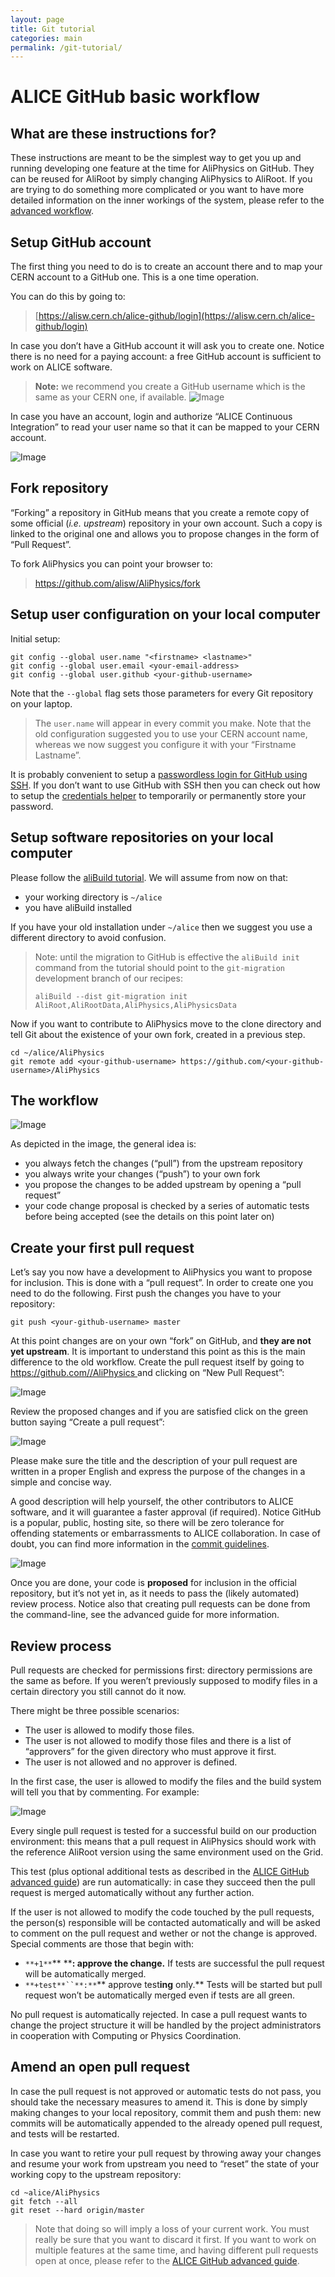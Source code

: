 ```yaml
---
layout: page
title: Git tutorial
categories: main
permalink: /git-tutorial/
---
```


# ALICE GitHub basic workflow

## What are these instructions for?

These instructions are meant to be the simplest way to get you up and running developing one feature at the time for AliPhysics on GitHub. They can be reused for AliRoot by simply changing AliPhysics to AliRoot. If you are trying to do something more complicated or you want to have more detailed information on the inner workings of the system, please refer to the [advanced workflow](/git-advanced).

## Setup GitHub account

The first thing you need to do is to create an account there and to map your CERN account to a GitHub one. This is a one time operation. 

You can do this by going to:


> [https://alisw.cern.ch/alice-github/login](https://alisw.cern.ch/alice-github/login)

In case you don’t have a GitHub account it will ask you to create one. Notice there is no need for a paying account: a free GitHub account is sufficient to work on ALICE software.


> **Note:** we recommend you create a GitHub username which is the same as your CERN one, if available.
![Image](https://d2mxuefqeaa7sj.cloudfront.net/s_DC2E677430BA2AA7FD207F2D16426909084AA99BBE80F321C6194E44ED5772CA_1481104790690_C55599B5-D37E-45AF-BE7B-0F8515669BC2.png)


In case you have an account, login and authorize “ALICE Continuous Integration” to read your user name so that it can be mapped to your CERN account.

![Image](https://d2mxuefqeaa7sj.cloudfront.net/s_DC2E677430BA2AA7FD207F2D16426909084AA99BBE80F321C6194E44ED5772CA_1481104817047_7D8A528B-53AE-4855-8F54-9C7DDCD18E7D.png)

## Fork repository

“Forking” a repository in GitHub means that you create a remote copy of some official (*i.e.* *upstream*) repository in your own account. Such a copy is linked to the original one and allows you to propose changes in the form of “Pull Request”.

To fork AliPhysics you can point your browser to:


> https://github.com/alisw/AliPhysics/fork


## Setup user configuration on your local computer

Initial setup:


    git config --global user.name "<firstname> <lastname>"
    git config --global user.email <your-email-address>
    git config --global user.github <your-github-username>

Note that the `--global` flag sets those parameters for every Git repository on your laptop.


> The `user.name` will appear in every commit you make. Note that the old configuration suggested you to use your CERN account name, whereas we now suggest you configure it with your “Firstname Lastname”.

It is probably convenient to setup a [passwordless login for GitHub using SSH](https://help.github.com/articles/generating-an-ssh-key/). If you don’t want to use GitHub with SSH then you can check out how to setup the [credentials helper](https://help.github.com/articles/caching-your-github-password-in-git/) to temporarily or permanently store your password.

## Setup software repositories on your local computer

Please follow the [aliBuild tutorial](http://alisw.github.io/alibuild/tutorial.html). We will assume from now on that:


- your working directory is `~/alice` 
- you have aliBuild installed

If you have your old installation under `~/alice` then we suggest you use a different directory to avoid confusion.


> Note: until the migration to GitHub is effective the `aliBuild init` command from the tutorial should point to the `git-migration`  development branch of our recipes:
> 
> `aliBuild --dist git-migration init AliRoot,AliRootData,AliPhysics,AliPhysicsData` 

Now if you want to contribute to AliPhysics move to the clone directory and tell Git about the existence of your own fork, created in a previous step.


    cd ~/alice/AliPhysics
    git remote add <your-github-username> https://github.com/<your-github-username>/AliPhysics


## The workflow
![Image](https://d2mxuefqeaa7sj.cloudfront.net/s_DC2E677430BA2AA7FD207F2D16426909084AA99BBE80F321C6194E44ED5772CA_1481104848816_38113614-B38C-4B7C-BA39-C6BE8D14B38B.png)


As depicted in the image, the general idea is:

- you always fetch the changes (“pull”) from the upstream repository
- you always write your changes (“push”) to your own fork
- you propose the changes to be added upstream by opening a “pull request”
- your code change proposal is checked by a series of automatic tests before being accepted (see the details on this point later on)
## Create your first pull request

Let’s say you now have a development to AliPhysics you want to propose for inclusion. This is done with a “pull request”. In order to create one you need to do the following. First push the changes you have to your repository:


    git push <your-github-username> master

At this point changes are on your own “fork” on GitHub, and **they are not yet upstream**. It is important to understand this point as this is the main difference to the old workflow. Create the pull request itself by going to [https://github.com/<your-github-username>/AliPhysics ](https://github.com/alisw/AliPhysics)and clicking on “New Pull Request”:

![Image](https://d2mxuefqeaa7sj.cloudfront.net/s_DC2E677430BA2AA7FD207F2D16426909084AA99BBE80F321C6194E44ED5772CA_1481104883470_48EC02AC-0ACC-464E-A571-998A16C4F43B.png)


Review the proposed changes and if you are satisfied click on the green button saying “Create a pull request”:

![Image](https://d2mxuefqeaa7sj.cloudfront.net/s_DC2E677430BA2AA7FD207F2D16426909084AA99BBE80F321C6194E44ED5772CA_1481104945640_E9ADB103-C71E-49EA-8008-54CA1ABDDF50.png)


Please make sure the title and the description of your pull request are written in a proper English and express the purpose of the changes in a simple and concise way.

A good description will help yourself, the other contributors to ALICE software, and it will guarantee a faster approval (if required).  Notice GitHub is a popular, public, hosting site, so there will be zero tolerance for offending statements or embarrassments to ALICE collaboration. In case of doubt, you can find more information in the [commit guidelines](/doc/7mesQeJRwfZyphJsJ85ER).

![Image](https://d2mxuefqeaa7sj.cloudfront.net/s_98FF252C26DE06DC5A57C33513260F22ADF7DCDF39C8B349FAD53C27D51C830E_1484309825564_Schermata+2017-01-13+alle+13.16.39.png)


Once you are done, your code is **proposed** for inclusion in the official repository, but it’s not yet in, as it needs to pass the (likely automated) review process. Notice also that creating pull requests can be done from the command-line, see the advanced guide for more information.

## Review process

Pull requests are checked for permissions first: directory permissions are the same as before. If you weren’t previously supposed to modify files in a certain directory you still cannot do it now.

There might be three possible scenarios:


- The user is allowed to modify those files.
- The user is not allowed to modify those files and there is a list of “approvers” for the given directory who must approve it first.
- The user is not allowed and no approver is defined.

In the first case, the user is allowed to modify the files and the build system will tell you that by commenting. For example:

![Image](https://d2mxuefqeaa7sj.cloudfront.net/s_98FF252C26DE06DC5A57C33513260F22ADF7DCDF39C8B349FAD53C27D51C830E_1481549204743_Schermata+2016-12-12+alle+14.26.04.png)


Every single pull request is tested for a successful build on our production environment: this means that a pull request in AliPhysics should work with the reference AliRoot version using the same environment used on the Grid.

This test (plus optional additional tests as described in the [ALICE GitHub advanced guide](/git-advanced)) are run automatically: in case they succeed then the pull request is merged automatically without any further action.

If the user is not allowed to modify the code touched by the pull requests, the person(s) responsible will be contacted automatically and will be asked to comment on the pull request and wether or not the change is approved. Special comments are those that begin with:


- `**+1**`** ****: ****approve the change****.** If tests are successful the pull request will be automatically merged.
- `**+test**``**:**`** approve test****ing**** only.** Tests will be started but pull request won’t be automatically merged even if tests are all green.

No pull request is automatically rejected. In case a pull request wants to change the project structure it will be handled by the project administrators in cooperation with Computing or Physics Coordination.


## Amend an open pull request

In case the pull request is not approved or automatic tests do not pass, you should take the necessary measures to amend it. This is done by simply making changes to your local repository, commit them and push them: new commits will be automatically appended to the already opened pull request, and tests will be restarted.

In case you want to retire your pull request by throwing away your changes and resume your work from upstream you need to “reset” the state of your working copy to the upstream repository:


    cd ~alice/AliPhysics
    git fetch --all
    git reset --hard origin/master


> Note that doing so will imply a loss of your current work. You must really be sure that you want to discard it first. If you want to work on multiple features at the same time, and having different pull requests open at once, please refer to the [ALICE GitHub advanced guide](/git-advanced).
